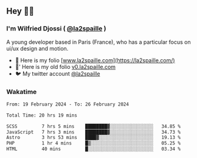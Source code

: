 ## Hey 👋🏾
### I'm Wilfried Djossi ( <a href="https://twitter.com/la2spaille/" target="_blank">@la2spaille</a> )
A young developer based in Paris (France), who has a particular focus on ui/ux design and motion.

- 🎨 Here is my folio [www.la2spaille.com](https://la2spaille.com/)
- 🎨' Here is my old folio [v0.la2spaille.com](https://v0.la2spaille.com/)
- 🐦 My twitter account [@la2spaille](https://twitter.com/la2spaille/)

### Wakatime
<!--START_SECTION:waka-->

```txt
From: 19 February 2024 - To: 26 February 2024

Total Time: 20 hrs 19 mins

SCSS         7 hrs 5 mins    ████████▓░░░░░░░░░░░░░░░░   34.85 %
JavaScript   7 hrs 3 mins    ████████▓░░░░░░░░░░░░░░░░   34.73 %
Astro        3 hrs 53 mins   ████▓░░░░░░░░░░░░░░░░░░░░   19.13 %
PHP          1 hr 4 mins     █▒░░░░░░░░░░░░░░░░░░░░░░░   05.25 %
HTML         40 mins         █░░░░░░░░░░░░░░░░░░░░░░░░   03.34 %
```

<!--END_SECTION:waka-->
<!--
**la2spaille/la2spaille** is a ✨ _special_ ✨ repository because its `README.md` (this file) appears on your GitHub profile.

Here are some ideas to get you started:

- 🔭 I’m currently working on ...
- 🌱 I’m currently learning ...
- 👯 I’m looking to collaborate on ...
- 🤔 I’m looking for help with ...
- 💬 Ask me about ...
- 📫 How to reach me: ...
- 😄 Pronouns: ...
- ⚡ Fun fact: ...
-->
